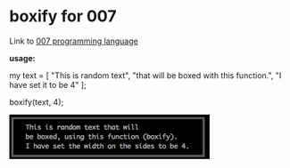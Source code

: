 # boxify for 007

Link to [007 programming language](https://github.com/masak/007)

**usage:** 

my text = [
    "This is random text",
    "that will be boxed with this function.",
    "I have set it to be 4"
];

boxify(text, 4);

![screen shot](https://github.com/claes-magnus/007-boxify/blob/master/ss.png)

